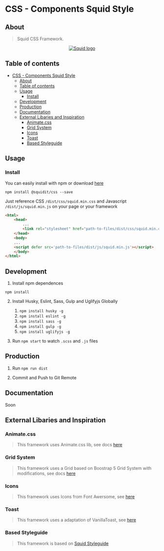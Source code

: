 # CSS - Components Squid Style

## About

> Squid CSS Framework.

<p align="center">
  <a href="https://squidit.com.br" target='_blank'>
    <img src="https://squidit.com.br/wp-content/themes/squid/assets/img/logo.svg" alt="Squid logo">
  </a>
</p>

## Table of contents

- [CSS - Components Squid Style](#css---components-squid-style)
  - [About](#about)
  - [Table of contents](#table-of-contents)
  - [Usage](#usage)
    - [Install](#install)
  - [Development](#development)
  - [Production](#production)
  - [Documentation](#documentation)
  - [External Libaries and Inspiration](#external-libaries-and-inspiration)
    - [Animate.css](#animatecss)
    - [Grid System](#grid-system)
    - [Icons](#icons)
    - [Toast](#toast)
    - [Based Styleguide](#based-styleguide)

## Usage

### Install

You can easily install with npm or download [here](https://github.com/squidit/css/releases)

`npm install @squidit/css --save`



Just reference CSS `/dist/css/squid.min.css` and Javascript `/dist/js/squid.min.js` on your page or your framework

```html
<html>
    <head>
        ...
        <link rel="stylesheet" href="path-to-files/dist/css/squid.min.css">
    </head>
    <body>
    ...
    <script defer src='path-to-files/dist/js/squid.min.js'></script>
    </body>
</html>
```

## Development

1. Install npm dependences

`npm install`

2. Install Husky, Eslint, Sass, Gulp and Uglifyjs Globally
    1. `npm install husky -g`
    2. `npm install eslint -g`
    3. `npm install sass -g`
    4. `npm install gulp -g`
    5. `npm install uglifyjs -g`

3. Run `npm start` to watch `.scss` and `.js` files

## Production

1. Run `npm run dist`

2. Commit and Push to Git Remote

## Documentation

Soon

## External Libaries and Inspiration

### Animate.css

> This framework uses Animate.css lib, see docs [here](https://animate.style/)

### Grid System

> This framework uses a Grid based on Boostrap 5 Grid System with modifications, see docs [here](https://getbootstrap.com/docs/5.0/)

### Icons

> This framework uses Icons from Font Awersome, see [here](https://fontawesome.com/)

### Toast

> This framework uses a adaptation of VanillaToast, see [here](https://github.com/talsu/vanilla-toast)

### Based Styleguide

> This framework is based on [Squid Styleguide](https://www.figma.com/file/jgIT00DpxPCgaFwxlN7BZv/PADRONIZA%C3%87%C3%83O?node-id=0%3A1)